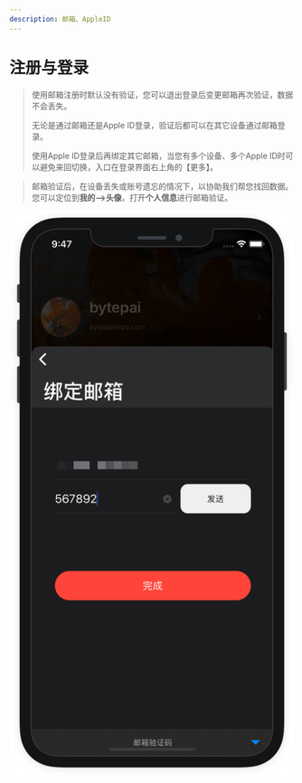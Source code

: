 ```yaml
---
description: 邮箱、AppleID
---
```


# 注册与登录

> 使用邮箱注册时默认没有验证，您可以退出登录后变更邮箱再次验证，数据不会丢失。
>
> 无论是通过邮箱还是Apple ID登录，验证后都可以在其它设备通过邮箱登录。
>
> 使用Apple ID登录后再绑定其它邮箱，当您有多个设备、多个Apple ID时可以避免来回切换，入口在登录界面右上角的【更多】。

> 邮箱验证后，在设备丢失或账号遗忘的情况下，以协助我们帮您找回数据。您可以定位到**我的--&gt;头像**，打开**个人信息**进行邮箱验证。



![](../.gitbook/assets/bang-ding-you-xiang.png)


